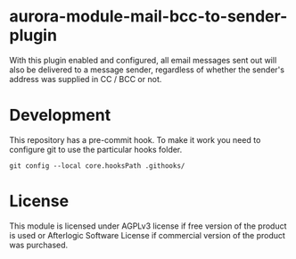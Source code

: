 # aurora-module-mail-bcc-to-sender-plugin

With this plugin enabled and configured, all email messages sent out will also be delivered to a message sender, regardless of whether the sender's address was supplied in CC / BCC or not.

# Development
This repository has a pre-commit hook. To make it work you need to configure git to use the particular hooks folder.

`git config --local core.hooksPath .githooks/`

# License
This module is licensed under AGPLv3 license if free version of the product is used or Afterlogic Software License if commercial version of the product was purchased.
